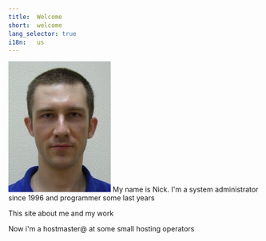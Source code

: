 ```yaml
---
title:  Welcome
short:  welcome
lang_selector: true
i18n:   us
---
```



![turnaviotov](/assets/img/turnaviotov.png)
My name is Nick.
I'm a system administrator since 1996 and programmer some last years

This site about me and my work

Now i'm a hostmaster@ at some small hosting operators